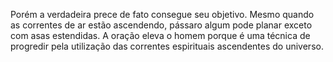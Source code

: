 ﻿Porém a verdadeira prece de fato consegue seu objetivo. Mesmo quando as correntes de ar estão ascendendo, pássaro algum pode planar exceto com asas estendidas. A oração eleva o homem porque é uma técnica de progredir pela utilização das correntes espirituais ascendentes do universo.